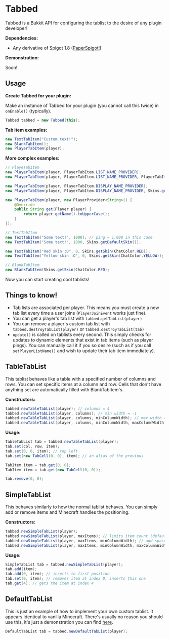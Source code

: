 # Tabbed

Tabbed is a Bukkit API for configuring the tablist to the desire of any plugin developer!

**Dependencies:**
* Any derivative of Spigot 1.8 ([PaperSpigot!](https://tcpr.ca/downloads/paperspigot))

**Demonstration:**

Soon!

## Usage
**Create Tabbed for your plugin:**

Make an instance of Tabbed for your plugin (you cannot call this twice) in `onEnable()` (typically).

```java
Tabbed tabbed = new Tabbed(this);
```

**Tab item examples:**


```java
new TextTabItem("Custom text!");
new BlankTabItem();
new PlayerTabItem(player);
```

**More complex examples:**

```java
// PlayeTabItem
new PlayerTabItem(player, PlayerTabItem.LIST_NAME_PROVIDER);
new PlayerTabItem(player, PlayerTabItem.LIST_NAME_PROVIDER, PlayerTabItem.SKIN_PROVIDER);

new PlayerTabItem(player, PlayerTabItem.DISPLAY_NAME_PROVIDER);
new PlayerTabItem(player, PlayerTabItem.DISPLAY_NAME_PROVIDER, Skins.getSkin(ChatColor.RED));

new PlayerTabItem(player, new PlayerProvider<String>() {
    @Override
    public String get(Player player) {
        return player.getName().toUpperCase();
    }
});

// TextTabItem
new TextTabItem("Some text!", 1000); // ping = 1,000 in this case
new TextTabItem("Some text!", 1000, Skins.getDefaultSkin());

new TextTabItem("Red skin :D", 0, Skins.getSkin(ChatColor.RED));
new TextTabItem("Yellow skin :O", 0, Skins.getSkin(ChatColor.YELLOW));

// BlankTabItem
new BlankTabItem(Skins.getSkin(ChatColor.RED);
```

Now you can start creating cool tablists!

## Things to know!

* Tab lists are associated per player. This means you must create a new tab list every time a user joins (`PlayerJoinEvent` works just fine).
* You can get a player's tab list with `tabbed.getTabList(player)`
* You can remove a player's custom tab list with `tabbed.destroyTabList(player)` or `tabbed.destroyTabList(tab)`
* `update()` is called on tablists every second. This simply checks for updates to dynamic elements that exist in tab items (such as player pings). You can manually call it if you so desire (such as if you call `setPlayerListName()` and wish to update their tab item
immediately).

## TableTabList

This tablist behaves like a table with a specified number of columns and rows. You can set specific items at a column and row. Cells
that don't have anything set are automatically filled with BlankTabItem's.

**Constructors:**

```java
tabbed.newTableTabList(player); // columns = 4
tabbed.newTableTabList(player, columns); // min width = -1
tabbed.newTableTabList(player, columns, minColumnWidth); // max width = -1
tabbed.newTableTabList(player, columns, minColumnWidth, maxColumnWidth);
```

**Usage:**

```java
TableTabList tab = tabbed.newTableTabList(player);
tab.set(col, row, item);
tab.set(0, 0, item); // top left
tab.set(new TabCell(0, 0), item); // an alias of the previous

TabItem item = tab.get(0, 0);
TabItem item = tab.get(new TabCell(0, 0));

tab.remove(0, 0);
```

## SimpleTabList

This behaves similarly to how the normal tablist behaves. You can simply add or remove items and Minecraft handles the positioning.

**Constructors:**

```java
tabbed.newSimpleTabList(player);
tabbed.newSimpleTabList(player, maxItems); // limits item count (default is MC maximum, aka 80 or 4x20)
tabbed.newSimpleTabList(player, maxItems, minColumnWidth); // add spaces to items until min width
tabbed.newSimpleTabList(player, maxItems, minColumnWidth, maxColumnWidth); // remove characters until max width
```

**Usage:**

```java
SimpleTabList tab = tabbed.newSimpleTabList(player);
tab.add(item);
tab.add(0, item); // inserts to first position
tab.set(0, item); // removes item at index 0, inserts this one
tab.get(4); // gets the item at index 4
```


## DefaultTabList

This is just an example of how to implement your own custom tablist. It appears identical to vanilla Minecraft. There's usually no reason you should use this, it's just a demonstration you can find [here](https://github.com/thekeenant/Tabbed/blob/master/src/main/java/com/keenant/tabbed/tablist/DefaultTabList.java).

```java
DefaultTabList tab = tabbed.newDefaultTabList(player);
```
